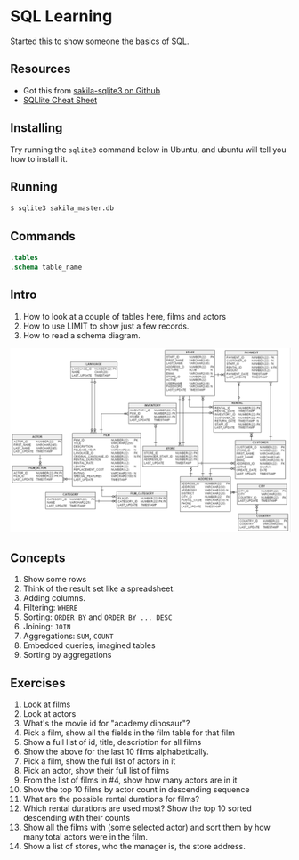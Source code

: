 # SQL Learning

Started this to show someone the basics of SQL.

## Resources
* Got this from [sakila-sqlite3 on Github](https://github.com/bradleygrant/sakila-sqlite3?tab=readme-ov-file)
* [SQLlite Cheat Sheet](https://www.sqlitetutorial.net/sqlite-commands/)

## Installing
Try running the `sqlite3` command below in Ubuntu, and ubuntu will tell you how to install it.

## Running
```bash
$ sqlite3 sakila_master.db
```

## Commands
```sql
.tables
.schema table_name
```

## Intro
1. How to look at a couple of tables here, films and actors
2. How to use LIMIT to show just a few records.
3. How to read a schema diagram.

![Schema Diagram](docs/sakila.png)

## Concepts
1. Show some rows
2. Think of the result set like a spreadsheet.
3. Adding columns.
4. Filtering: `WHERE`
5. Sorting: `ORDER BY` and `ORDER BY ... DESC`
6. Joining: `JOIN`
7. Aggregations: `SUM`, `COUNT`
8. Embedded queries, imagined tables
9. Sorting by aggregations

## Exercises
1. Look at films
2. Look at actors
2. What's the movie id for "academy dinosaur"?
3. Pick a film, show all the fields in the film table for that film
4. Show a full list of id, title, description for all films
5. Show the above for the last 10 films alphabetically.
6. Pick a film, show the full list of actors in it
7. Pick an actor, show their full list of films
8. From the list of films in #4, show how many actors are in it
9. Show the top 10 films by actor count in descending sequence
10. What are the possible rental durations for films?
11. Which rental durations are used most? Show the top 10 sorted descending with their counts
12. Show all the films with (some selected actor) and sort them by how many total actors were in the film.
13. Show a list of stores, who the manager is, the store address.
